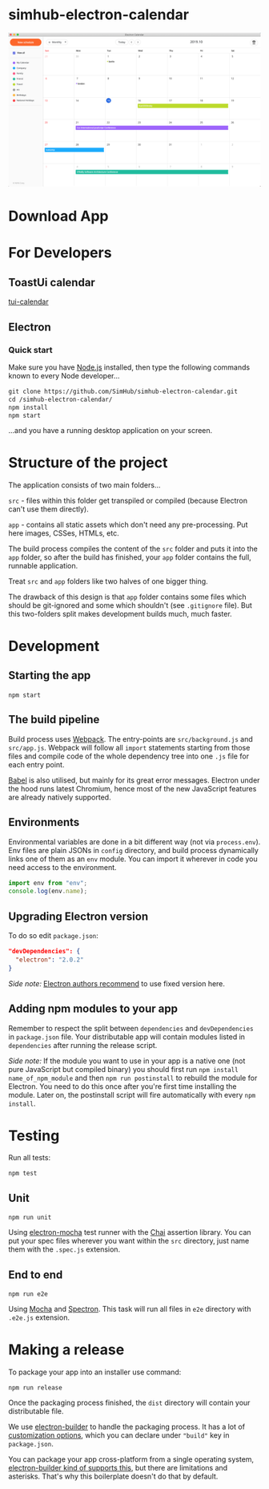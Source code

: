 # simhub-electron-calendar


 <img src="./src/images/calendar.png" alt="electron-calendar"/>

# Download App  




# For Developers  

## ToastUi calendar 

[tui-calendar]('https://github.com/nhn/tui.calendar')

## Electron  

### Quick start

Make sure you have [Node.js](https://nodejs.org) installed, then type the following commands known to every Node developer...
```
git clone https://github.com/SimHub/simhub-electron-calendar.git
cd /simhub-electron-calendar/
npm install
npm start
```
...and you have a running desktop application on your screen.

# Structure of the project

The application consists of two main folders...

`src` - files within this folder get transpiled or compiled (because Electron can't use them directly).

`app` - contains all static assets which don't need any pre-processing. Put here images, CSSes, HTMLs, etc.

The build process compiles the content of the `src` folder and puts it into the `app` folder, so after the build has finished, your `app` folder contains the full, runnable application.

Treat `src` and `app` folders like two halves of one bigger thing.

The drawback of this design is that `app` folder contains some files which should be git-ignored and some which shouldn't (see `.gitignore` file). But this two-folders split makes development builds much, much faster.

# Development

## Starting the app

```
npm start
```

## The build pipeline

Build process uses [Webpack](https://webpack.js.org/). The entry-points are `src/background.js` and `src/app.js`. Webpack will follow all `import` statements starting from those files and compile code of the whole dependency tree into one `.js` file for each entry point.

[Babel](http://babeljs.io/) is also utilised, but mainly for its great error messages. Electron under the hood runs latest Chromium, hence most of the new JavaScript features are already natively supported.

## Environments

Environmental variables are done in a bit different way (not via `process.env`). Env files are plain JSONs in `config` directory, and build process dynamically links one of them as an `env` module. You can import it wherever in code you need access to the environment.
```js
import env from "env";
console.log(env.name);
```

## Upgrading Electron version

To do so edit `package.json`:
```json
"devDependencies": {
  "electron": "2.0.2"
}
```
*Side note:* [Electron authors recommend](http://electron.atom.io/docs/tutorial/electron-versioning/) to use fixed version here.

## Adding npm modules to your app

Remember to respect the split between `dependencies` and `devDependencies` in `package.json` file. Your distributable app will contain modules listed in `dependencies` after running the release script.

*Side note:* If the module you want to use in your app is a native one (not pure JavaScript but compiled binary) you should first  run `npm install name_of_npm_module` and then `npm run postinstall` to rebuild the module for Electron. You need to do this once after you're first time installing the module. Later on, the postinstall script will fire automatically with every `npm install`.

# Testing

Run all tests:
```
npm test
```

## Unit

```
npm run unit
```
Using [electron-mocha](https://github.com/jprichardson/electron-mocha) test runner with the [Chai](http://chaijs.com/api/assert/) assertion library. You can put your spec files wherever you want within the `src` directory, just name them with the `.spec.js` extension.

## End to end

```
npm run e2e
```
Using [Mocha](https://mochajs.org/) and [Spectron](http://electron.atom.io/spectron/). This task will run all files in `e2e` directory with `.e2e.js` extension.

# Making a release

To package your app into an installer use command:
```
npm run release
```

Once the packaging process finished, the `dist` directory will contain your distributable file.

We use [electron-builder](https://github.com/electron-userland/electron-builder) to handle the packaging process. It has a lot of [customization options](https://www.electron.build/configuration/configuration), which you can declare under `"build"` key in `package.json`.

You can package your app cross-platform from a single operating system, [electron-builder kind of supports this](https://www.electron.build/multi-platform-build), but there are limitations and asterisks. That's why this boilerplate doesn't do that by default.
